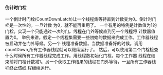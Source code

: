 #### 倒计时门栓
一个倒计时门栓(CountDownLatch)让一个线程集等待直到计数变为0。倒计时门栓是一次性的。一旦计数
为0，就不能再重用了。
一个有用的特例是计数值为1的门栓。实现一个只能通过一次的门。线程在门外等候直到另一个线程将
计数器值置为0。
举例来讲，假定一个线程集需要一些初始的数据来完成工作。工作器线程被启动并在门外等候。另一个
线程准备数据。当数据准备好的时候，调用countDown,所有工作器线程就可以继续运行了。
然后，可以使用第二个门栓检查什么时候所有工作器线程完成工作。用线程数初始化门栓。每个工作器
线程在结束前将门栓计数减1。另一个获取工作结果的线程在门外等待，一旦所有工作器线程终止该线
程继续运行。
